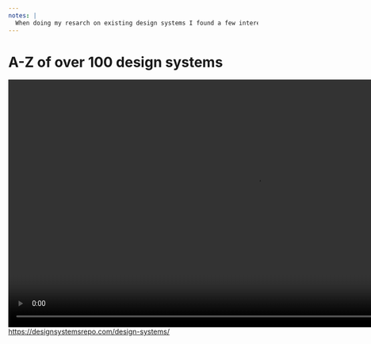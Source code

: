 ```yaml
---
notes: |
  When doing my resarch on existing design systems I found a few interesting lists to look through. This one https://designsystemsrepo.com/design-systems/ is a literal A-Z of over 100 design systems! A resource that is too vast for anyone with 2 kids under two to ever make a dent on researching!
---
```


# A-Z of over 100 design systems

<video controls data-autoplay loop muted playsinline style="height: 500px;" src="/images/a-z-design-systems.mov"></video>
https://designsystemsrepo.com/design-systems/
